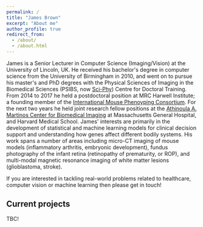 ```yaml
---
permalink: /
title: "James Brown"
excerpt: "About me"
author_profile: true
redirect_from: 
  - /about/
  - /about.html
---
```


James is a Senior Lecturer in Computer Science (Imaging/Vision) at the University of Lincoln, UK. He received his bachelor's degree in computer science from the University of Birmingham in 2010, and went on to pursue his master's and PhD degrees with the Physical Sciences of Imaging in the Biomedical Sciences (PSIBS, now [Sci-Phy](https://www.birmingham.ac.uk/research/activity/sci-phy/index.aspx)) Centre for Doctoral Training. From 2014 to 2017 he held a postdoctoral position at MRC Harwell Institute; a founding member of the [International Mouse Phenoyping Consortium](http://www.mousephenotype.org/). For the next two years he held joint research fellow positions at the [Athinoula A. Martinos Center for Biomedical Imaging](https://www.nmr.mgh.harvard.edu/) at Massachusetts General Hospital, and Harvard Medical School. James' interests are primarily in the development of statistical and machine learning models for clinical decision support and understanding how genes affect different bodily systems. His work spans a number of areas including micro-CT imaging of mouse models (inflammatory arthritis, embryonic development), fundus photography of the infant retina (retinopathy of prematurity, or ROP), and multi-modal magnetic resonance imaging of white matter lesions (glioblastoma, stroke).

If you are interested in tackling real-world problems related to healthcare, computer vision or machine learning then please get in touch!

Current projects
------
TBC!